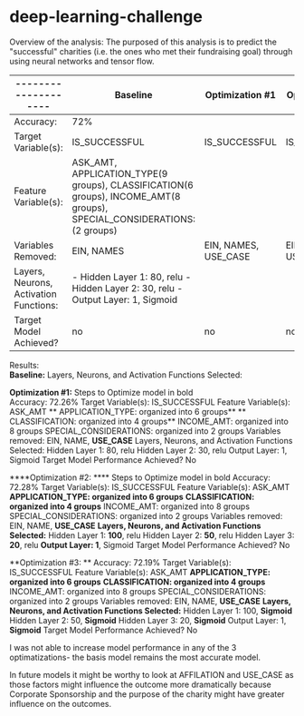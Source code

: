 # deep-learning-challenge
Overview of the analysis: The purposed of this analysis is to predict the "successful" charities (i.e. the ones who met their fundraising goal) through using neural networks and tensor flow.

|--------------------|Baseline       |Optimization #1|Optimization #2|Optimization #3|
|--------------------|---------------|---------------|---------------|---------------|
|Accuracy:           |   72%         |               |               |               |
|Target Variable(s): |IS_SUCCESSFUL  |IS_SUCCESSFUL  |IS_SUCCESSFUL  |IS_SUCCESSFUL  |
|Feature Variable(s):|ASK_AMT, APPLICATION_TYPE(9 groups), CLASSIFICATION(6 groups), INCOME_AMT(8 groups), SPECIAL_CONSIDERATIONS:(2 groups)|               |               |               | 
|Variables Removed:  | EIN, NAMES    |EIN, NAMES, USE_CASE|EIN, NAMES, USE_CASE|EIN, NAMES, USE_CASE|
|Layers, Neurons, Activation Functions:|   - Hidden Layer 1: 80, relu - Hidden Layer 2: 30, relu - Output Layer: 1, Sigmoid                  |                    |                       |              |
|Target Model Achieved?| no | no | no | no | 

Results:                                                                                                 
**Baseline:** 
Layers, Neurons, and Activation Functions Selected: 

  
**Optimization #1:** 
Steps to Optimize model in bold  
Accuracy: 72.26%
Target Variable(s): IS_SUCCESSFUL
Feature Variable(s): 
  ASK_AMT
**  APPLICATION_TYPE: organized into 6 groups**
**  CLASSIFICATION: organized into 4 groups**
  INCOME_AMT: organized into 8 groups
  SPECIAL_CONSIDERATIONS: organized into 2 groups
Variables removed: EIN, NAME, **USE_CASE**
Layers, Neurons, and Activation Functions Selected:
  Hidden Layer 1: 80, relu
  Hidden Layer 2: 30, relu
  Output Layer: 1, Sigmoid
Target Model Performance Achieved?  No

****Optimization #2: ****
Steps to Optimize model in bold 
Accuracy: 72.28%
Target Variable(s): IS_SUCCESSFUL
Feature Variable(s): 
  ASK_AMT
  **APPLICATION_TYPE: organized into 6 groups**
  **CLASSIFICATION: organized into 4 groups**
  INCOME_AMT: organized into 8 groups
  SPECIAL_CONSIDERATIONS: organized into 2 groups
Variables removed: EIN, NAME, **USE_CASE**
**Layers, Neurons, and Activation Functions Selected:**
  Hidden Layer 1: **100**, relu
  Hidden Layer 2: **50**, relu
  Hidden Layer 3: **20**, relu
  **Output Layer: 1**, Sigmoid
Target Model Performance Achieved?  No

**Optimization #3: **
Accuracy: 72.19%
Target Variable(s): IS_SUCCESSFUL
Feature Variable(s): 
  ASK_AMT
  **APPLICATION_TYPE: organized into 6 groups**
  **CLASSIFICATION: organized into 4 groups**
  INCOME_AMT: organized into 8 groups
  SPECIAL_CONSIDERATIONS: organized into 2 groups
Variables removed: EIN, NAME, **USE_CASE**
**Layers, Neurons, and Activation Functions Selected:**
  Hidden Layer 1: 100, **Sigmoid**
  Hidden Layer 2: 50, **Sigmoid**
  Hidden Layer 3: 20, **Sigmoid**
  Output Layer: 1, **Sigmoid**
Target Model Performance Achieved?  No

I was not able to increase model performance in any of the 3 optimatizations- the basis model remains the most accurate model. 

In future models it might be worthy to look at AFFILATION and USE_CASE as those factors might influence the outcome more dramatically because Corporate Sponsorship and the purpose of the charity might have greater influence on the outcomes.
